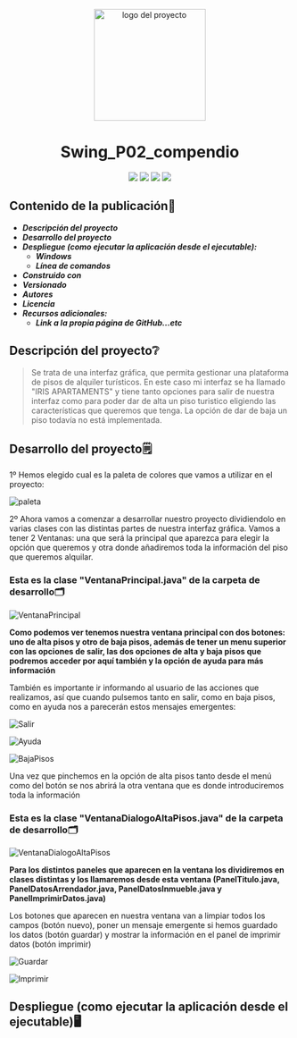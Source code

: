 <p align="center">
  <img width="200" height="200" src="https://github.com/Irishongki/GitHub_MarkDown_Practica01/assets/48756218/58dec1af-3d86-4464-b796-f75c48576c14" alt="logo del proyecto">
</p>
<h1 align="center">Swing_P02_compendio</h1>
<p align="center">
   <img src="https://img.shields.io/badge/STATUS-COMPLETADO-green">
    <img src="https://img.shields.io/badge/LENGUAJE-JAVA-orange">
   <img src="https://img.shields.io/badge/fecha de creación-octubre del 2023-blue">
   <img src="https://img.shields.io/badge/License-EPL%201.0-red">
</p>

## Contenido de la publicación📑
* **_Descripción del proyecto_**
* **_Desarrollo del proyecto_**
* **_Despliegue (como ejecutar la aplicación desde el ejecutable):_**
  * **_Windows_**
  * **_Línea de comandos_**
* **_Construido con_**
* **_Versionado_**
* **_Autores_**
* **_Licencia_**
* **_Recursos adicionales:_**
  * **_Link a la propia página de GitHub...etc_**

## Descripción del proyecto❔
>Se trata de una interfaz gráfica, que permita gestionar una plataforma de pisos de alquiler turísticos. En este caso
>mi interfaz se ha llamado "IRIS APARTAMENTS" y tiene tanto opciones para salir de nuestra interfaz como para poder dar de alta un piso turistico eligiendo las características que queremos que tenga.
>La opción de dar de baja un piso todavía no está implementada.


## Desarrollo del proyecto🗒️

1º Hemos elegido cual es la paleta de colores que vamos a utilizar en el proyecto:

![paleta](https://github.com/Irishongki/GitHub_MarkDown_Practica01/assets/48756218/3c060253-3104-48d8-9b09-5de04b7d20a2)

2º Ahora vamos a comenzar a desarrollar nuestro proyecto dividiendolo en varias clases con las distintas partes de nuestra interfaz gráfica. Vamos a tener 2 Ventanas: una que será la principal que aparezca para elegir la opción que queremos y otra donde añadiremos toda la información del piso que queremos alquilar.

### Esta es la clase "VentanaPrincipal.java" de la carpeta de desarrollo🗂️
![VentanaPrincipal](https://github.com/Irishongki/GitHub_MarkDown_Practica01/assets/48756218/4bf7dca0-2f0c-4119-8fa3-e899b169b945)

**Como podemos ver tenemos nuestra ventana principal con dos botones: uno de alta pisos y otro de baja pisos, además de tener un menu superior con las opciones de salir, las dos opciones de alta y baja pisos que
podremos acceder por aquí también y la opción de ayuda para más información**

También es importante ir informando al usuario de las acciones que realizamos, así que cuando pulsemos tanto en salir, como en baja pisos, como en ayuda nos a parecerán estos mensajes emergentes:

![Salir](https://github.com/Irishongki/GitHub_MarkDown_Practica01/assets/48756218/9034c7d1-8191-4cd6-9e6a-5d9e7b62b130)

![Ayuda](https://github.com/Irishongki/GitHub_MarkDown_Practica01/assets/48756218/1849379f-52a6-4029-9482-72989ff9500c)

![BajaPisos](https://github.com/Irishongki/GitHub_MarkDown_Practica01/assets/48756218/6b695d42-2ff1-4d29-9ee3-70407e0e36d5)

Una vez que pinchemos en la opción de alta pisos tanto desde el menú como del botón se nos abrirá la otra ventana que es donde introduciremos toda la información

### Esta es la clase "VentanaDialogoAltaPisos.java" de la carpeta de desarrollo🗂️

![VentanaDialogoAltaPisos](https://github.com/Irishongki/GitHub_MarkDown_Practica01/assets/48756218/9a98876f-7e71-4fb2-b620-eaf5be4a0645)

**Para los distintos paneles que aparecen en la ventana los dividiremos en clases distintas y los llamaremos desde esta ventana (PanelTitulo.java, PanelDatosArrendador.java, PanelDatosInmueble.java y PanelImprimirDatos.java)**

Los botones que aparecen en nuestra ventana van a limpiar todos los campos (botón nuevo), poner un mensaje emergente si hemos guardado los datos (botón guardar) y mostrar la información en el panel de imprimir datos (botón imprimir)

![Guardar](https://github.com/Irishongki/GitHub_MarkDown_Practica01/assets/48756218/58bf12e3-43cf-429b-b7ee-d560a02c53a7)

![Imprimir](https://github.com/Irishongki/GitHub_MarkDown_Practica01/assets/48756218/345c29c0-ae5f-4593-967d-1b9fa27d2548)

## Despliegue (como ejecutar la aplicación desde el ejecutable)🖥️



